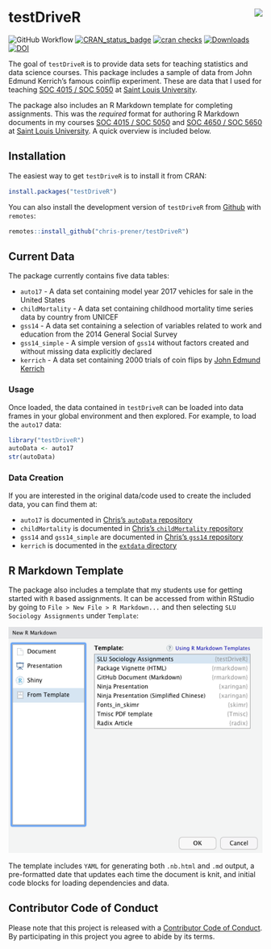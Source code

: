 
<!-- README.md is generated from README.Rmd. Please edit that file -->

# testDriveR <img src="man/figures/logo.png" align="right" />

![GitHub
Workflow](https://github.com/chris-prener/testDriveR/actions/workflows/R-CMD-check.yaml/badge.svg)
[![CRAN_status_badge](https://www.r-pkg.org/badges/version/testDriveR)](https://cran.r-project.org/package=testDriveR)
[![cran
checks](https://cranchecks.info/badges/worst/testDriveR)](https://cran.r-project.org/web/checks/check_results_testDriveR.html)
[![Downloads](https://cranlogs.r-pkg.org/badges/testDriveR?color=brightgreen)](https://www.r-pkg.org/pkg/testDriveR)
[![DOI](https://zenodo.org/badge/95270521.svg)](https://zenodo.org/badge/latestdoi/95270521)

The goal of `testDriveR` is to provide data sets for teaching statistics
and data science courses. This package includes a sample of data from
John Edmund Kerrich’s famous coinflip experiment. These are data that I
used for teaching [SOC 4015 / SOC 5050](https://slu-soc5050.github.io)
at [Saint Louis University](https://slu.edu).

The package also includes an R Markdown template for completing
assignments. This was the *required* format for authoring R Markdown
documents in my courses [SOC 4015 / SOC
5050](https://slu-soc5050.github.io) and [SOC 4650 / SOC
5650](https://slu-soc5650.github.io) at [Saint Louis
University](https://slu.edu). A quick overview is included below.

## Installation

The easiest way to get `testDriveR` is to install it from CRAN:

``` r
install.packages("testDriveR")
```

You can also install the development version of `testDriveR` from
[Github](https://github.com/chris-prener/testDriveR) with `remotes`:

``` r
remotes::install_github("chris-prener/testDriveR")
```

## Current Data

The package currently contains five data tables:

-   `auto17` - A data set containing model year 2017 vehicles for sale
    in the United States
-   `childMortality` - A data set containing childhood mortality time
    series data by country from UNICEF
-   `gss14` - A data set containing a selection of variables related to
    work and education from the 2014 General Social Survey
-   `gss14_simple` - A simple version of `gss14` without factors created
    and without missing data explicitly declared
-   `kerrich` - A data set containing 2000 trials of coin flips by [John
    Edmund Kerrich](https://en.wikipedia.org/wiki/John_Edmund_Kerrich)

### Usage

Once loaded, the data contained in `testDriveR` can be loaded into data
frames in your global environment and then explored. For example, to
load the `auto17` data:

``` r
library("testDriveR")
autoData <- auto17
str(autoData)
```

### Data Creation

If you are interested in the original data/code used to create the
included data, you can find them at:

-   `auto17` is documented in [Chris’s `autoData`
    repository](https://github.com/chris-prener/autoData)
-   `childMortality` is documented in [Chris’s `childMortality`
    repository](https://github.com/chris-prener/childMortality)
-   `gss14` and `gss14_simple` are documented in [Chris’s `gss14`
    repository](https://github.com/chris-prener/gss14)
-   `kerrich` is documented in the [`extdata`
    directory](/inst/extdata/kerrich.R)

## R Markdown Template

The package also includes a template that my students use for getting
started with `R` based assignments. It can be accessed from within
RStudio by going to `File > New File > R Markdown...` and then selecting
`SLU Sociology Assignments` under `Template`:

![](man/figures/template.png)

The template includes `YAML` for generating both `.nb.html` and `.md`
output, a pre-formatted date that updates each time the document is
knit, and initial code blocks for loading dependencies and data.

## Contributor Code of Conduct

Please note that this project is released with a [Contributor Code of
Conduct](.github/CODE_OF_CONDUCT.md). By participating in this project
you agree to abide by its terms.
